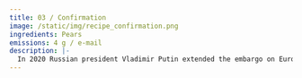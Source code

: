 ```yaml
---
title: 03 / Confirmation
image: /static/img/recipe_confirmation.png
ingredients: Pears
emissions: 4 g / e-mail
description: |-
  In 2020 Russian president Vladimir Putin extended the embargo on European food until 2022. Dutch and Belgian pear farmers suffer particularly and experience volatile sales. Take a look at your inbox and count the confirmation e-mails. Why not put an embargo on those too! When ordering just one item online, you can receive up to 8 e-mails: confirmation of your account, confirmation of your order, confirmation that the package is sent out, confirmation that the package arrived at the distribution center… and so forth. One confirmation is enough! Time for an automated email boycott!
---
```

